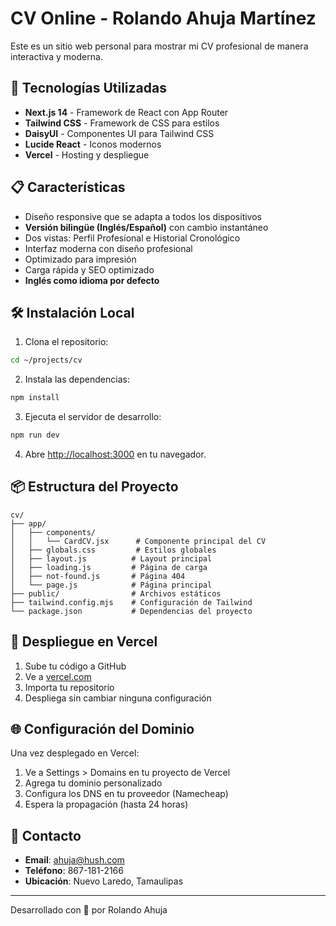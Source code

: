 # CV Online - Rolando Ahuja Martínez

Este es un sitio web personal para mostrar mi CV profesional de manera interactiva y moderna.

## 🚀 Tecnologías Utilizadas

- **Next.js 14** - Framework de React con App Router
- **Tailwind CSS** - Framework de CSS para estilos
- **DaisyUI** - Componentes UI para Tailwind CSS
- **Lucide React** - Iconos modernos
- **Vercel** - Hosting y despliegue

## 📋 Características

- Diseño responsive que se adapta a todos los dispositivos
- **Versión bilingüe (Inglés/Español)** con cambio instantáneo
- Dos vistas: Perfil Profesional e Historial Cronológico
- Interfaz moderna con diseño profesional
- Optimizado para impresión
- Carga rápida y SEO optimizado
- **Inglés como idioma por defecto**

## 🛠️ Instalación Local

1. Clona el repositorio:
```bash
cd ~/projects/cv
```

2. Instala las dependencias:
```bash
npm install
```

3. Ejecuta el servidor de desarrollo:
```bash
npm run dev
```

4. Abre [http://localhost:3000](http://localhost:3000) en tu navegador.

## 📦 Estructura del Proyecto

```
cv/
├── app/
│   ├── components/
│   │   └── CardCV.jsx      # Componente principal del CV
│   ├── globals.css         # Estilos globales
│   ├── layout.js          # Layout principal
│   ├── loading.js         # Página de carga
│   ├── not-found.js       # Página 404
│   └── page.js            # Página principal
├── public/                # Archivos estáticos
├── tailwind.config.mjs    # Configuración de Tailwind
└── package.json           # Dependencias del proyecto
```

## 🚀 Despliegue en Vercel

1. Sube tu código a GitHub
2. Ve a [vercel.com](https://vercel.com)
3. Importa tu repositorio
4. Despliega sin cambiar ninguna configuración

## 🌐 Configuración del Dominio

Una vez desplegado en Vercel:
1. Ve a Settings > Domains en tu proyecto de Vercel
2. Agrega tu dominio personalizado
3. Configura los DNS en tu proveedor (Namecheap)
4. Espera la propagación (hasta 24 horas)

## 📱 Contacto

- **Email**: ahuja@hush.com
- **Teléfono**: 867-181-2166
- **Ubicación**: Nuevo Laredo, Tamaulipas

---

Desarrollado con 💙 por Rolando Ahuja

